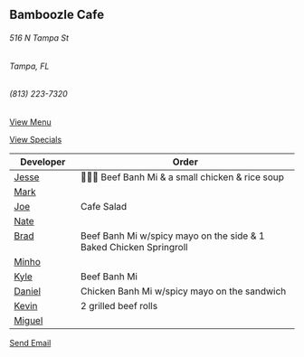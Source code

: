 ## Bamboozle Cafe
###### 516 N Tampa St
###### Tampa, FL
###### (813) 223-7320

[View Menu](http://bamboozlecafe.com/bamboozle-cafe-lunch-menu/)

[View Specials](http://bamboozlecafe.com/bamboozle-cafe-lunch-specials/)

Developer     | Order
--------------|---------------------
[Jesse](https://github.com/jessecurry)              | 🥩🥖🍲 Beef Banh Mi & a small chicken & rice soup
[Mark](http://github.com/mark-smithtb)              | 
[Joe](https://github.com/Montchat)                  | Cafe Salad
[Nate](https://github.com/thunemn)                  | 
[Brad](https://github.com/bself)                    | Beef Banh Mi w/spicy mayo on the side &  1 Baked Chicken Springroll
[Minho](https://github.com/minhochoi)               | 
[Kyle](https://github.com/kjswartz)                 | Beef Banh Mi
[Daniel](https://github.come/dtartaglia)            | Chicken Banh Mi w/spicy mayo on the sandwich
[Kevin]()                                           | 2 grilled beef rolls
[Miguel](https://github.com/MiguelBrito1086)        |         


<a href="mailto:info@bamboozlecafe.com?cc=bamboozlecafe@gmail.com&subject=11:30am%20Haneke%20Design%20Developer Lunch&body=https%3A%2F%2Fgithub.com%2Fhanekedesign%2Fdeveloper-lunch%2Fblob%2Fmaster%2Fbamboozle.md">Send Email</a>
